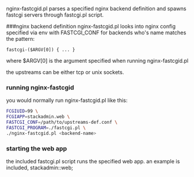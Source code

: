 nginx-fastcgid.pl parses a specified nginx backend definition and spawns fastcgi servers through fastcgi.pl script.

###nginx backend definition
nginx-fastcgid.pl looks into nginx config specified via env with FASTCGI_CONF for backends who's name matches the pattern:
```
fastcgi-($ARGV[0]) { ... }
```
where $ARGV[0] is the argument specified when running nginx-fastcgid.pl

the upstreams can be either tcp or unix sockets.

### running nginx-fastcgid
you would normally run nginx-fastcgid.pl like this:
```bash
FCGIUID=99 \
FCGIAPP=stackadmin.web \
FASTCGI_CONF=/path/to/upstreams-def.conf \
FASTCGI_PROGRAM=./fastcgi.pl \
./nginx-fastcgid.pl <backend-name>

```
### starting the web app

the included fastcgi.pl script runs the specified web app. an example is included, stackadmin::web;

